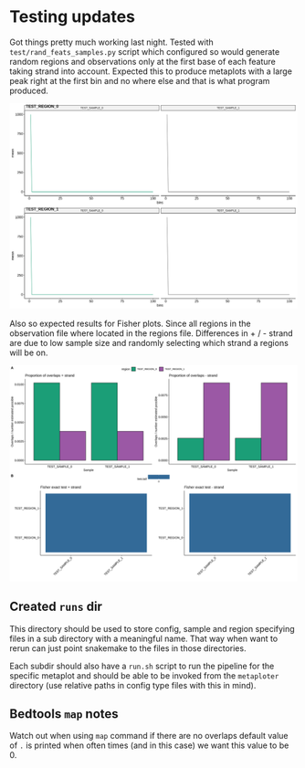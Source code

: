 # Testing updates

Got things pretty much working last night. Tested with 
`test/rand_feats_samples.py` script which configured so would generate
random regions and observations only at the first base of each feature taking
strand into account. Expected this to produce metaplots with a large peak
right at the first bin and no where else and that is what program produced.

![](images/test_metaploter.metaplot.png)

Also so expected results for Fisher plots. Since all regions in
the observation file where located in the regions file. Differences
in + / - strand are due to low sample size and randomly selecting
which strand a regions will be on.

![](images/test_metaploter.fisher.png)

## Created `runs` dir

This directory should be used to store config, sample and region specifying
files in a sub directory with a meaningful name. That way when want to rerun
can just point snakemake to the files in those directories.

Each subdir should also have a `run.sh` script to run the pipeline for the
specific metaplot and should be able to be invoked from the `metaploter`
directory (use relative paths in config type files with this in mind). 

## Bedtools `map` notes

Watch out when using `map` command if there are no overlaps default value of
`.` is printed when often times (and in this case) we want this value to be 0. 

